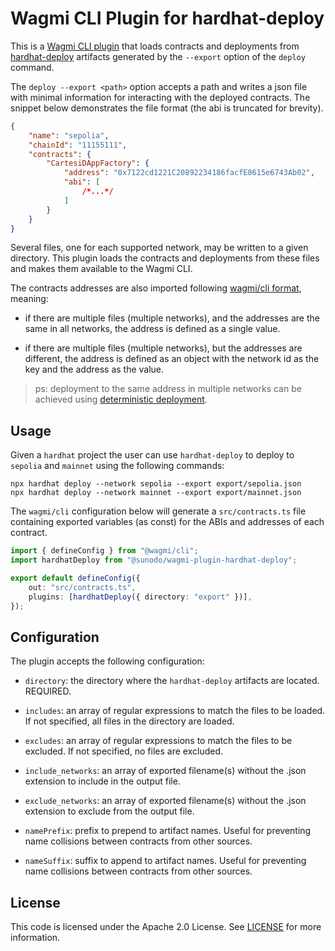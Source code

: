 # Wagmi CLI Plugin for hardhat-deploy

This is a [Wagmi CLI plugin](https://wagmi.sh/cli/plugins) that loads contracts and deployments from [hardhat-deploy](https://github.com/wighawag/hardhat-deploy) artifacts generated by the `--export` option of the `deploy` command.

The `deploy --export <path>` option accepts a path and writes a json file with minimal information for interacting with the deployed contracts. The snippet below demonstrates the file format (the abi is truncated for brevity).

```json
{
    "name": "sepolia",
    "chainId": "11155111",
    "contracts": {
        "CartesiDAppFactory": {
            "address": "0x7122cd1221C20892234186facfE8615e6743Ab02",
            "abi": [
                /*...*/
            ]
        }
    }
}
```

Several files, one for each supported network, may be written to a given directory. This plugin loads the contracts and deployments from these files and makes them available to the Wagmi CLI.

The contracts addresses are also imported following [wagmi/cli format](https://wagmi.sh/cli/configuration/options#address-optional), meaning:

-   if there are multiple files (multiple networks), and the addresses are the same in all networks, the address is defined as a single value.

-   if there are multiple files (multiple networks), but the addresses are different, the address is defined as an object with the network id as the key and the address as the value.

> ps: deployment to the same address in multiple networks can be achieved using [deterministic deployment](https://github.com/wighawag/hardhat-deploy#4-deterministicdeployment-ability-to-specify-a-deployment-factory).

## Usage

Given a `hardhat` project the user can use `hardhat-deploy` to deploy to `sepolia` and `mainnet` using the following commands:

```shell
npx hardhat deploy --network sepolia --export export/sepolia.json
npx hardhat deploy --network mainnet --export export/mainnet.json
```

The `wagmi/cli` configuration below will generate a `src/contracts.ts` file containing exported variables (as const) for the ABIs and addresses of each contract.

```typescript
import { defineConfig } from "@wagmi/cli";
import hardhatDeploy from "@sunodo/wagmi-plugin-hardhat-deploy";

export default defineConfig({
    out: "src/contracts.ts",
    plugins: [hardhatDeploy({ directory: "export" })],
});
```

## Configuration

The plugin accepts the following configuration:

-   `directory`: the directory where the `hardhat-deploy` artifacts are located. REQUIRED.

-   `includes`: an array of regular expressions to match the files to be loaded. If not specified, all files in the directory are loaded.

-   `excludes`: an array of regular expressions to match the files to be excluded. If not specified, no files are excluded.

-   `include_networks`: an array of exported filename(s) without the .json extension to include in the output file.

-   `exclude_networks`: an array of exported filename(s) without the .json extension to exclude from the output file.

-   `namePrefix`: prefix to prepend to artifact names. Useful for preventing name collisions between contracts from other sources.

-   `nameSuffix`: suffix to append to artifact names. Useful for preventing name collisions between contracts from other sources.

## License

This code is licensed under the Apache 2.0 License. See [LICENSE](./LICENSE) for more information.
